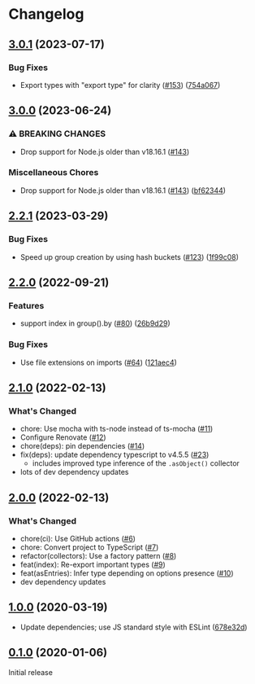 # Changelog

## [3.0.1](https://github.com/meyfa/group-items/compare/v3.0.0...v3.0.1) (2023-07-17)


### Bug Fixes

* Export types with "export type" for clarity ([#153](https://github.com/meyfa/group-items/issues/153)) ([754a067](https://github.com/meyfa/group-items/commit/754a067625b09ec398876ff89458179bf4008ae6))

## [3.0.0](https://github.com/meyfa/group-items/compare/v2.2.1...v3.0.0) (2023-06-24)


### ⚠ BREAKING CHANGES

* Drop support for Node.js older than v18.16.1 ([#143](https://github.com/meyfa/group-items/issues/143))

### Miscellaneous Chores

* Drop support for Node.js older than v18.16.1 ([#143](https://github.com/meyfa/group-items/issues/143)) ([bf62344](https://github.com/meyfa/group-items/commit/bf6234480ab9249606f336a0e5236358d7900bd4))

## [2.2.1](https://github.com/meyfa/group-items/compare/v2.2.0...v2.2.1) (2023-03-29)


### Bug Fixes

* Speed up group creation by using hash buckets ([#123](https://github.com/meyfa/group-items/issues/123)) ([1f99c08](https://github.com/meyfa/group-items/commit/1f99c08d4f207c3949b98efcd449214b394b4b85))

## [2.2.0](https://github.com/meyfa/group-items/compare/v2.1.0...v2.2.0) (2022-09-21)


### Features

* support index in group().by ([#80](https://github.com/meyfa/group-items/issues/80)) ([26b9d29](https://github.com/meyfa/group-items/commit/26b9d29358e7c494757cbdd345eded179677291e))


### Bug Fixes

* Use file extensions on imports ([#64](https://github.com/meyfa/group-items/issues/64)) ([121aec4](https://github.com/meyfa/group-items/commit/121aec4c53c4111550339cc001893077519bdc1b))

## [2.1.0](https://github.com/meyfa/group-items/compare/v2.0.0...v2.1.0) (2022-02-13)

### What's Changed
* chore: Use mocha with ts-node instead of ts-mocha ([#11](https://github.com/meyfa/group-items/pull/11))
* Configure Renovate ([#12](https://github.com/meyfa/group-items/pull/12))
* chore(deps): pin dependencies ([#14](https://github.com/meyfa/group-items/pull/14))
* fix(deps): update dependency typescript to v4.5.5 ([#23](https://github.com/meyfa/group-items/pull/23))
  * includes improved type inference of the `.asObject()` collector
* lots of dev dependency updates


## [2.0.0](https://github.com/meyfa/group-items/compare/v1.0.0...v2.0.0) (2022-02-13)

### What's Changed
* chore(ci): Use GitHub actions ([#6](https://github.com/meyfa/group-items/pull/6))
* chore: Convert project to TypeScript ([#7](https://github.com/meyfa/group-items/pull/7))
* refactor(collectors): Use a factory pattern ([#8](https://github.com/meyfa/group-items/pull/8))
* feat(index): Re-export important types ([#9](https://github.com/meyfa/group-items/pull/9))
* feat(asEntries): Infer type depending on options presence ([#10](https://github.com/meyfa/group-items/pull/10))
* dev dependency updates


## [1.0.0](https://github.com/meyfa/group-items/compare/v0.1.0...v1.0.0) (2020-03-19)

* Update dependencies; use JS standard style with ESLint ([678e32d](https://github.com/meyfa/group-items/commit/678e32de39215e6a982a9f4d9d3c3e1b83ac41d9))


## [0.1.0](https://github.com/meyfa/group-items/compare/f60879cf8803d060801a8db704c819f9ff8d9701...v0.1.0) (2020-01-06)

Initial release
